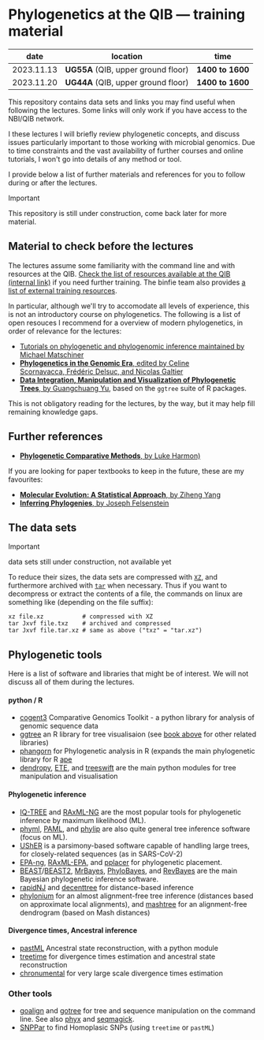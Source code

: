 # Phylogenetics at the QIB &mdash; training material

|date       |         location                    | time             |
|    ----   |           ----                      | ----             |
|2023.11.13 | **UG55A** (QIB, upper ground floor) | **1400 to 1600** |
|2023.11.20 | **UG44A** (QIB, upper ground floor) | **1400 to 1600** |

This repository contains data sets and links you may find useful when following the lectures. 
Some links will only work if you have access to the NBI/QIB network.

I these lectures I will briefly review phylogenetic concepts, and discuss issues particularly important to those working
with microbial genomics.
Due to time constraints and the vast availability of further courses and online tutorials, I won't go into details of
any method or tool. 

I provide below a list of further materials and references for you to follow during or after the lectures. 

> [!IMPORTANT]  
> This repository is still under construction, come back later for more material. 

## Material to check before the lectures

The lectures assume some familiarity with the command line and with resources at the QIB. 
[Check the list of resources available at the QIB (internal link)](https://quadram-institute.atlassian.net/servicedesk/customer/portal/3/article/10059964?src=1311561195)
if you need further training. The binfie team also provides [a list of external training resources](https://quadram-institute.atlassian.net/servicedesk/customer/portal/3/article/6455523).

In particular, although we'll try to accomodate all levels of experience, this is not an introductory course on phylogenetics. 
The following is a list of open resouces I recommend for a overview of modern phylogenetics, in order of relevance for
the lectures:

* [Tutorials on phylogenetic and phylogenomic inference maintained by Michael Matschiner](https://github.com/mmatschiner/tutorials)
* [**Phylogenetics in the Genomic Era**, edited by Celine Scornavacca, Frédéric Delsuc, and Nicolas Galtier](https://hal.science/hal-02535070v3)
* [**Data Integration, Manipulation and Visualization of Phylogenetic Trees**, by Guangchuang Yu](https://yulab-smu.top/treedata-book/), based on the `ggtree` suite of R packages.

This is not obligatory reading for the lectures, by the way, but it may help fill remaining knowledge gaps. 

## Further references

* [**Phylogenetic Comparative Methods**, by Luke Harmon)](https://lukejharmon.github.io/pcm/)

If you are looking for paper textbooks to keep in the future, these are my favourites:

* [**Molecular Evolution: A Statistical Approach**, by Ziheng Yang](http://abacus.gene.ucl.ac.uk/MESA/)
* [**Inferring Phylogenies**, by Joseph Felsenstein](https://global.oup.com/academic/product/inferring-phylogenies-9780878931774)


## The data sets

> [!IMPORTANT]  
> data sets still under construction, not available yet 

To reduce their sizes, the data sets are compressed with [`XZ`](https://tukaani.org/xz/), and furthermore archived with
[`tar`](https://en.wikipedia.org/wiki/Tar_(computing)) when necessary. Thus if you want to decompress or extract the
contents of a file, the commands on linux are something like (depending on the file suffix):

```console
xz file.xz           # compressed with XZ
tar Jxvf file.txz    # archived and compressed 
tar Jxvf file.tar.xz # same as above ("txz" = "tar.xz")
```

## Phylogenetic tools

Here is a list of software and libraries that might be of interest. We will not discuss all of them during the lectures.

#### python / R

* [cogent3](https://github.com/cogent3/cogent3) Comparative Genomics Toolkit - a python library for analysis of genomic sequence data
* [ggtree](https://bioconductor.org/packages/release/bioc/html/ggtree.html) an R library for tree visualisaion (see
  [book above](https://yulab-smu.top/treedata-book/) for other related libraries)
* [phangorn](https://github.com/KlausVigo/phangorn) for Phylogenetic analysis in R (expands the main phylogenetic library for R 
  [ape](https://github.com/emmanuelparadis/ape)
* [dendropy](https://dendropy.org/), [ETE](https://github.com/etetoolkit/ete), and
  [treeswift](https://github.com/niemasd/TreeSwift) are the main python modules for tree manipulation and visualisation

#### Phylogenetic inference 

* [IQ-TREE](http://www.iqtree.org/) and [RAxML-NG](https://github.com/amkozlov/raxml-ng) are the most popular tools for
  phylogenetic inference by maximum likelihood (ML).
* [phyml](https://github.com/stephaneguindon/phyml), [PAML](http://abacus.gene.ucl.ac.uk/software/paml.html), and
  [phylip](https://phylipweb.github.io/phylip/) are also quite general tree inference software (focus on ML).
* [UShER](https://usher-wiki.readthedocs.io/en/latest/index.html) is a parsimony-based software capable of handling
  large trees, for closely-related sequences (as in SARS-CoV-2)
* [EPA-ng](https://github.com/Pbdas/epa-ng), [RAxML-EPA](http://sco.h-its.org/exelixis/web/software/epa/index.html), and 
  [pplacer](http://matsen.fhcrc.org/pplacer/) for phylogenetic placement.
* [BEAST](https://beast.community/)/[BEAST2](https://www.beast2.org/), [MrBayes](https://nbisweden.github.io/MrBayes/), [PhyloBayes](https://pbil.univ-lyon1.fr/software/phylobayes/),
  and [RevBayes](https://revbayes.github.io/) are the main Bayesian phylogenetic inference software.
* [rapidNJ](https://github.com/somme89/rapidNJ) and [decenttree](https://github.com/iqtree/decenttree) for
  distance-based inference
* [phylonium](https://github.com/EvolBioInf/phylonium) for an almost alignment-free tree inference (distances based on
  approximate local alignments), and [mashtree](https://github.com/lskatz/mashtree) for an alignment-free dendrogram
  (based on Mash distances)

#### Divergence times, Ancestral inference

* [pastML](https://github.com/evolbioinfo/pastml) Ancestral state reconstruction, with a python module
* [treetime](https://github.com/neherlab/treetime) for divergence times estimation and ancestral state reconstruction
* [chronumental](https://github.com/theosanderson/chronumental) for very large scale divergence times estimation

### Other tools

* [goalign](https://github.com/evolbioinfo/goalign) and [gotree](https://github.com/evolbioinfo/gotree) for tree and sequence manipulation on the command line. 
  See also [phyx](https://github.com/FePhyFoFum/phyx) and [seqmagick](https://github.com/fhcrc/seqmagick).  
* [SNPPar](https://github.com/d-j-e/SNPPar) to find Homoplasic SNPs (using `treetime` or `pastML`)


